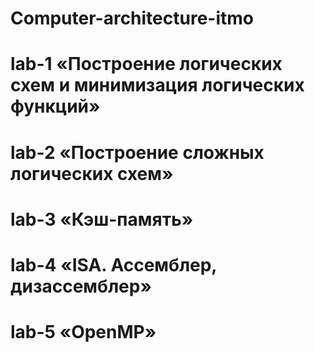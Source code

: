 # Computer-architecture-itmo

# lab-1 «Построение логических схем и минимизация логических функций»

# lab-2 «Построение сложных логических схем»

# lab-3 «Кэш-память»

# lab-4 «ISA. Ассемблер, дизассемблер»

# lab-5 «OpenMP»
